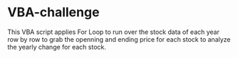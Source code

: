# VBA-challenge 
This VBA script applies For Loop to run over the stock data of each year row by row to grab the openning and ending price for each stock to analyze the yearly change for each stock.
